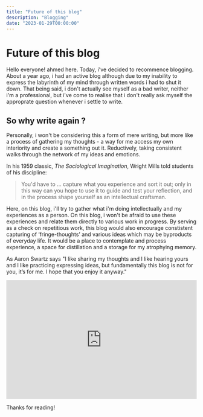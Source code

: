```yaml
---
title: "Future of this blog"
description: "Blogging"
date: "2023-01-29T00:00:00"
---
```


# Future of this blog

Hello everyone! ahmed here. Today, i've decided to recommence blogging. About a year ago, i had an active blog although due to my inability to express the labyrinth of my mind through written words i had to shut it down. That being said, i don't actually see myself as a bad writer, neither i'm a professional, but i've come to realise that i don't really ask myself the approprate question whenever i settle to write.

## So why write again ?

Personally, i won't be considering this a form of mere writing, but more like a process of gathering my thoughts - a way for me access my own interiority and create a something out it. Reductively, taking consistent walks through the network of my ideas and emotions.

In his 1959 classic, *The Sociological Imagination*, Wright Mills told students of his discipline:

> You'd have to … capture what you experience and sort it out; only in this way can you hope to use it to guide and test your reflection, and in the process shape yourself as an intellectual craftsman.

Here, on this blog, i'll try to gather what i'm doing intellectually and my experiences as a person. On this blog, i won't be afraid to use these experiences and relate them directly to various work in progress. By serving as a check on repetitious work, this blog would also encourage constistent capturing of ‘fringe-thoughts’ and various ideas which may be byproducts of everyday life. It would be a place to contemplate and process experience, a space for distillation and a storage for my atrophying memory.

As Aaron Swartz says "I like sharing my thoughts and I like hearing yours and I like practicing expressing ideas, but fundamentally this blog is not for you, it’s for me. I hope that you enjoy it anyway."

<iframe width="100%" height="315" src="https://www.youtube.com/embed/AH7YxbuZQs8" title="YouTube video player" frameborder="0" allow="accelerometer; autoplay; clipboard-write; encrypted-media; gyroscope; picture-in-picture; web-share" allowfullscreen></iframe>

Thanks for reading!
